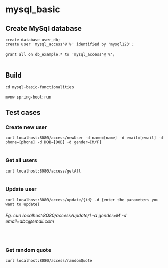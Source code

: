 # mysql_basic

<h2>Create MySql database</h2>
<code>create database user_db;</code><br>
<code>create user 'mysql_access'@'%' identified by 'mysql123';<br></code><br>
<code>grant all on db_example.* to 'mysql_access'@'%';<br></code><br>

<h2>Build</h2>
<code>cd mysql-basic-functionalities<br></code><br>
<code>mvnw spring-boot:run<br></code>

<h2>Test cases</h2>
<h3>Create new user</h3>
<code>curl localhost:8080/access/newUser -d name=[name] -d email=[email] -d phone=[phone] -d DOB=[DOB] -d gender=[M/F]</code><br>
<br>
<h3>Get all users</h3>
<code>curl localhost:8080/access/getAll</code><br>
<br>
<h3>Update user</h3>
<code>curl localhost:8080/access/update/{id} -d {enter the parameters you want to update}</code><br>
<h6>Eg. curl localhost:8080/access/update/1 -d gender=M -d email=abc@email.com</h6>
<br>

<h3>Get random quote</h3>
<code>curl localhost:8080/access/randomQuote</code><br>
<br>
